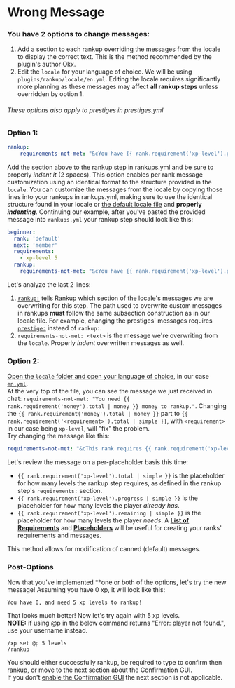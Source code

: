 <html>
  <head>
    <meta name="description" content="Introduction to customizing rankup's messages!">
    <meta name="keywords" content="Rankup, Minecraft, Plugin, Spigot, Prestige">
  </head>
</html>

# Wrong Message
### You have 2 options to change messages:
1. Add a section to each rankup overriding the messages from the locale to display the correct text. This is the method recommended by the plugin's author Okx.  
2. Edit the `locale` for your language of choice. We will be using `plugins/rankup/locale/en.yml`. Editing the locale requires significantly more planning as these messages may affect **all rankup steps** unless overridden by option 1.  
###### These options also apply to prestiges in prestiges.yml
### Option 1:  
```yaml
rankup:
    requirements-not-met: "&cYou have {{ rank.requirement('xp-level').progress | simple }}, and need {{ rank.requirement('xp-level').total | simple }} xp levels to rankup!"
```
Add the section above to the rankup step in rankups.yml and be sure to properly _indent it_ (2 spaces). This option enables per rank message customization using an identical format to the structure provided in the `locale`. You can customize the messages from the locale by copying those lines into your rankups in rankups.yml, making sure to use the identical structure found in your locale or [the default locale file](../GitHub/Rankup3/locale.html) and **properly _indenting_**. Continuing our example, after you've pasted the provided message into `rankups.yml` your rankup step should look like this:  
```yaml
beginner:
  rank: 'default'
  next: 'member'
  requirements:
    - xp-level 5
  rankup:
    requirements-not-met: "&cYou have {{ rank.requirement('xp-level').progress | simple }}, and need {{ rank.requirement('xp-level').total | simple }} xp levels to rankup!"
```  
Let's analyze the last 2 lines:  
1. [`rankup:`](../Rankups-and-Prestiges/How-to-Rankups.yml.html#3-rankup) tells Rankup which section of the locale's messages we are overwriting for this step. The path used to overwrite custom messages in rankups **must** follow the same subsection construction as in our locale file. For example, changing the prestiges' messages requires [`prestige:`](../Rankups-and-Prestiges/How-to-Prestiges.yml.md#message-me) instead of `rankup:`.  
2. `requirements-not-met: <text>` is the message we're overwriting from the `locale`. Properly _indent_ overwritten messages as well.
### Option 2:  
[Open the `locale` folder and open your language of choice](../GitHub/Rankup3/locale.html), in our case [`en.yml`](../GitHub/Rankup3/locale/en.html).  
At the very top of the file, you can see the message we just received in chat: `requirements-not-met: "You need {{ rank.requirement('money').total | money }} money to rankup."`. Changing the `{{ rank.requirement('money').total | money }}` part to `{{ rank.requirement('<requirement>').total | simple }}`, with `<requirement>` in our case being `xp-level`, will "fix" the problem.  
Try changing the message like this:
```yaml
requirements-not-met: "&cThis rank requires {{ rank.requirement('xp-level').total | simple }} xp levels. You have {{ rank.requirement('xp-level').progress | simple }}, and need {{ rank.requirement('xp-level').remaining | simple }} xp levels!"
```
Let's review the message on a per-placeholder basis this time:
* `{{ rank.requirement('xp-level').total | simple }}` is the placeholder for how many levels the rankup step requires, as defined in the rankup step's `requirements:` section.
* `{{ rank.requirement('xp-level').progress | simple }}` is the placeholder for how many levels the player _already has_.
* `{{ rank.requirement('xp-level').remaining | simple }}` is the placeholder for how many levels the player _needs_.
A **[List of Requirements](../List-of-Requirements.md)** and **[Placeholders](../Placeholders.md)** will be useful for creating your ranks' requirements and messages.  

This method allows for modification of canned (default) messages.  
### Post-Options
Now that you've implemented **one or both of the options, let's try the new message! Assuming you have 0 xp, it will look like this:
```
You have 0, and need 5 xp levels to rankup!
```
That looks much better! Now let's try again with 5 xp levels.  
**NOTE:** if using @p in the below command returns "Error: player not found.", use your username instead.
```
/xp set @p 5 levels
/rankup
```
You should either successfully rankup, be required to type to confirm then rankup, or move to the next section about the Confirmation GUI.  
If you don't [enable the Confirmation GUI](../GitHub/Rankup3/config/ConfirmationGUI.html) the next section is not applicable.
